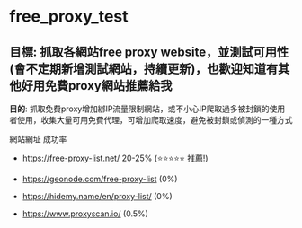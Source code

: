 # free_proxy_test

## 目標: 抓取各網站free proxy website，並測試可用性(會不定期新增測試網站，持續更新)，也歡迎知道有其他好用免費proxy網站推薦給我

**目的**: 抓取免費proxy增加綁IP流量限制網站，或不小心IP爬取過多被封鎖的使用者使用，收集大量可用免費代理，可增加爬取速度，避免被封鎖或偵測的一種方式

網站網址 成功率
* https://free-proxy-list.net/ 20-25% (:star::star::star::star::star: 推薦!)

* https://geonode.com/free-proxy-list (0%)

* https://hidemy.name/en/proxy-list/ (0%)

* https://www.proxyscan.io/ (0.5%)
